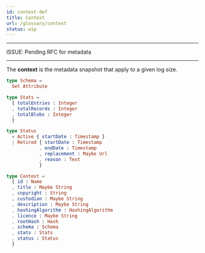 ```yaml
---
id: context-def
title: Context
url: /glossary/context
status: wip
---
```


***
ISSUE: Pending RFC for metadata
***

The **context** is the metadata snapshot that apply to a given log size.

```elm
type Schema =
  Set Attribute

type Stats =
  { totalEntries : Integer
  , totalRecords : Integer
  , totalBlobs : Integer
  }

type Status
  = Active { startDate : Timestamp }
  | Retired { startDate : Timestamp
            , endDate : Timestamp
            , replacement : Maybe Url
            , reason : Text
            }

type Context =
  { id : Name
  , title : Maybe String
  , copyright : String
  , custodian : Maybe String
  , description : Maybe String
  , hashingAlgorithm : HashingAlgorithm
  , licence : Maybe String
  , rootHash : Hash
  , schema : Schema
  , stats : Stats
  , status : Status
  }
```
